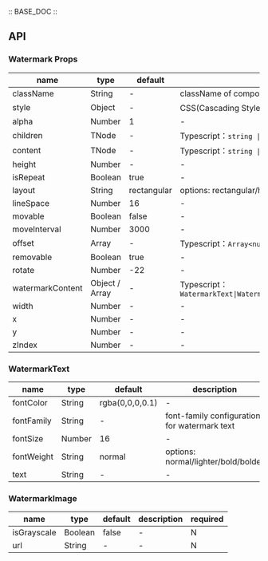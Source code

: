 :: BASE_DOC ::

## API

### Watermark Props

name | type | default | description | required
-- | -- | -- | -- | --
className | String | - | className of component | N
style | Object | - | CSS(Cascading Style Sheets)，Typescript：`React.CSSProperties` | N
alpha | Number | 1 | \- | N
children | TNode | - | Typescript：`string \| TNode`。[see more ts definition](https://github.com/Tencent/tdesign-react/blob/develop/packages/components/common.ts) | N
content | TNode | - | Typescript：`string \| TNode`。[see more ts definition](https://github.com/Tencent/tdesign-react/blob/develop/packages/components/common.ts) | N
height | Number | - | \- | N
isRepeat | Boolean | true | \- | N
layout | String | rectangular | options: rectangular/hexagonal | N
lineSpace | Number | 16 | \- | N
movable | Boolean | false | \- | N
moveInterval | Number | 3000 | \- | N
offset | Array | - | Typescript：`Array<number>` | N
removable | Boolean | true | \- | N
rotate | Number | -22 | \- | N
watermarkContent | Object / Array | - | Typescript：`WatermarkText\|WatermarkImage\|Array<WatermarkText\|WatermarkImage>` | N
width | Number | - | \- | N
x | Number | - | \- | N
y | Number | - | \- | N
zIndex | Number | - | \- | N

### WatermarkText

name | type | default | description | required
-- | -- | -- | -- | --
fontColor | String | rgba(0,0,0,0.1) | \- | N
fontFamily | String | - | font-family configuration for watermark text | N
fontSize | Number | 16 | \- | N
fontWeight | String | normal | options: normal/lighter/bold/bolder | N
text | String | - | \- | N

### WatermarkImage

name | type | default | description | required
-- | -- | -- | -- | --
isGrayscale | Boolean | false | \- | N
url | String | - | \- | N
